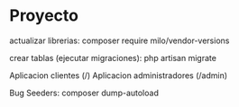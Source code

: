 # Proyecto
actualizar librerias:
  composer require milo/vendor-versions
  
crear tablas (ejecutar migraciones):
  php artisan migrate
  
Aplicacion clientes (/)
Aplicacion administradores (/admin)

Bug Seeders: composer dump-autoload
